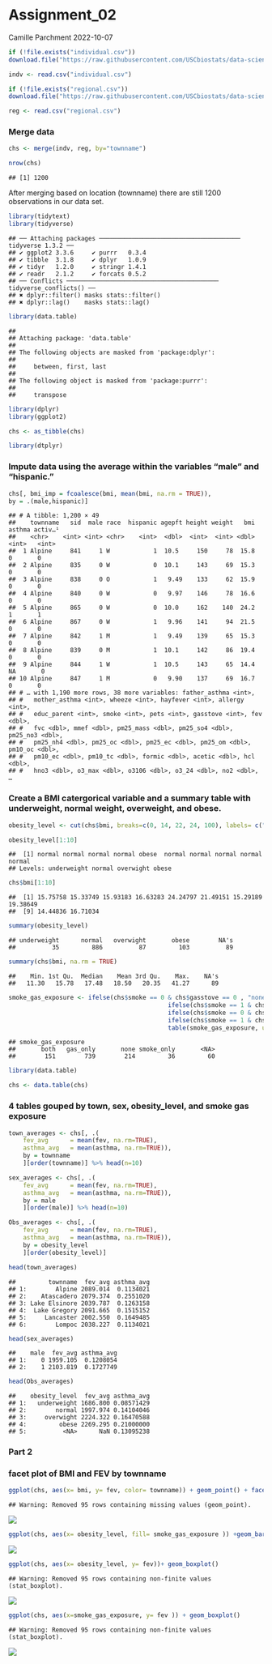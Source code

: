 Assignment_02
================
Camille Parchment
2022-10-07

``` r
if (!file.exists("individual.csv"))
download.file("https://raw.githubusercontent.com/USCbiostats/data-science-data/master/01_chs/chs_individual.csv", "individual.csv", method="libcurl", timeout = 60)
```

``` r
indv <- read.csv("individual.csv")
```

``` r
if (!file.exists("regional.csv"))
download.file("https://raw.githubusercontent.com/USCbiostats/data-science-data/master/01_chs/chs_regional.csv", "regional.csv", method="libcurl", timeout = 60)
```

``` r
reg <- read.csv("regional.csv")
```

### Merge data

``` r
chs <- merge(indv, reg, by="townname")
```

``` r
nrow(chs)
```

    ## [1] 1200

After merging based on location (townname) there are still 1200
observations in our data set.

``` r
library(tidytext)
library(tidyverse)
```

    ## ── Attaching packages ─────────────────────────────────────── tidyverse 1.3.2 ──
    ## ✔ ggplot2 3.3.6     ✔ purrr   0.3.4
    ## ✔ tibble  3.1.8     ✔ dplyr   1.0.9
    ## ✔ tidyr   1.2.0     ✔ stringr 1.4.1
    ## ✔ readr   2.1.2     ✔ forcats 0.5.2
    ## ── Conflicts ────────────────────────────────────────── tidyverse_conflicts() ──
    ## ✖ dplyr::filter() masks stats::filter()
    ## ✖ dplyr::lag()    masks stats::lag()

``` r
library(data.table)
```

    ## 
    ## Attaching package: 'data.table'
    ## 
    ## The following objects are masked from 'package:dplyr':
    ## 
    ##     between, first, last
    ## 
    ## The following object is masked from 'package:purrr':
    ## 
    ##     transpose

``` r
library(dplyr)
library(ggplot2)
```

``` r
chs <- as_tibble(chs)
```

``` r
library(dtplyr)
```

### Impute data using the average within the variables “male” and “hispanic.”

``` r
chs[, bmi_imp = fcoalesce(bmi, mean(bmi, na.rm = TRUE)),
by = .(male,hispanic)]
```

    ## # A tibble: 1,200 × 49
    ##    townname   sid  male race  hispanic agepft height weight   bmi asthma activ…¹
    ##    <chr>    <int> <int> <chr>    <int>  <dbl>  <int>  <int> <dbl>  <int>   <int>
    ##  1 Alpine     841     1 W            1  10.5     150     78  15.8      0       0
    ##  2 Alpine     835     0 W            0  10.1     143     69  15.3      0       0
    ##  3 Alpine     838     0 O            1   9.49    133     62  15.9      0       0
    ##  4 Alpine     840     0 W            0   9.97    146     78  16.6      0       0
    ##  5 Alpine     865     0 W            0  10.0     162    140  24.2      1       1
    ##  6 Alpine     867     0 W            1   9.96    141     94  21.5      0       0
    ##  7 Alpine     842     1 M            1   9.49    139     65  15.3      0       0
    ##  8 Alpine     839     0 M            1  10.1     142     86  19.4      0       0
    ##  9 Alpine     844     1 W            1  10.5     143     65  14.4     NA       0
    ## 10 Alpine     847     1 M            0   9.90    137     69  16.7      0       0
    ## # … with 1,190 more rows, 38 more variables: father_asthma <int>,
    ## #   mother_asthma <int>, wheeze <int>, hayfever <int>, allergy <int>,
    ## #   educ_parent <int>, smoke <int>, pets <int>, gasstove <int>, fev <dbl>,
    ## #   fvc <dbl>, mmef <dbl>, pm25_mass <dbl>, pm25_so4 <dbl>, pm25_no3 <dbl>,
    ## #   pm25_nh4 <dbl>, pm25_oc <dbl>, pm25_ec <dbl>, pm25_om <dbl>, pm10_oc <dbl>,
    ## #   pm10_ec <dbl>, pm10_tc <dbl>, formic <dbl>, acetic <dbl>, hcl <dbl>,
    ## #   hno3 <dbl>, o3_max <dbl>, o3106 <dbl>, o3_24 <dbl>, no2 <dbl>, …

### Create a BMI catergorical variable and a summary table with underweight, normal weight, overweight, and obese.

``` r
obesity_level <- cut(chs$bmi, breaks=c(0, 14, 22, 24, 100), labels= c("underweight","normal", "overwight","obese"), right = FALSE)
```

``` r
obesity_level[1:10]
```

    ##  [1] normal normal normal normal obese  normal normal normal normal normal
    ## Levels: underweight normal overwight obese

``` r
chs$bmi[1:10]
```

    ##  [1] 15.75758 15.33749 15.93183 16.63283 24.24797 21.49151 15.29189 19.38649
    ##  [9] 14.44836 16.71034

``` r
summary(obesity_level) 
```

    ## underweight      normal   overwight       obese        NA's 
    ##          35         886          87         103          89

``` r
summary(chs$bmi, na.rm = TRUE)
```

    ##    Min. 1st Qu.  Median    Mean 3rd Qu.    Max.    NA's 
    ##   11.30   15.78   17.48   18.50   20.35   41.27      89

``` r
smoke_gas_exposure <- ifelse(chs$smoke == 0 & chs$gasstove == 0 , "none",
                                            ifelse(chs$smoke == 1 & chs$gasstove == 0, "smoke_only",
                                            ifelse(chs$smoke == 0 & chs$gasstove == 1, "gas_only",
                                            ifelse(chs$smoke == 1 & chs$gasstove == 1, "both", NA))))
                                            table(smoke_gas_exposure, useNA = "always")
```

    ## smoke_gas_exposure
    ##       both   gas_only       none smoke_only       <NA> 
    ##        151        739        214         36         60

``` r
library(data.table)
```

``` r
chs <- data.table(chs)
```

### 4 tables gouped by town, sex, obesity_level, and smoke gas exposure

``` r
town_averages <- chs[, .(
    fev_avg      = mean(fev, na.rm=TRUE),
    asthma_avg   = mean(asthma, na.rm=TRUE)),
    by = townname
    ][order(townname)] %>% head(n=10)
```

``` r
sex_averages <- chs[, .(
    fev_avg      = mean(fev, na.rm=TRUE),
    asthma_avg   = mean(asthma, na.rm=TRUE)),
    by = male
    ][order(male)] %>% head(n=10)
```

``` r
Obs_averages <- chs[, .(
    fev_avg      = mean(fev, na.rm=TRUE),
    asthma_avg   = mean(asthma, na.rm=TRUE)),
    by = obesity_level
    ][order(obesity_level)] 
```

``` r
head(town_averages)
```

    ##         townname  fev_avg asthma_avg
    ## 1:        Alpine 2089.014  0.1134021
    ## 2:    Atascadero 2079.374  0.2551020
    ## 3: Lake Elsinore 2039.787  0.1263158
    ## 4:  Lake Gregory 2091.665  0.1515152
    ## 5:     Lancaster 2002.550  0.1649485
    ## 6:        Lompoc 2038.227  0.1134021

``` r
head(sex_averages)
```

    ##    male  fev_avg asthma_avg
    ## 1:    0 1959.105  0.1208054
    ## 2:    1 2103.819  0.1727749

``` r
head(Obs_averages)
```

    ##    obesity_level  fev_avg asthma_avg
    ## 1:   underweight 1686.800 0.08571429
    ## 2:        normal 1997.974 0.14104046
    ## 3:     overwight 2224.322 0.16470588
    ## 4:         obese 2269.295 0.21000000
    ## 5:          <NA>      NaN 0.13095238

### Part 2

### facet plot of BMI and FEV by townname

``` r
ggplot(chs, aes(x= bmi, y= fev, color= townname)) + geom_point() + facet_wrap(~ townname, ncol = 4)
```

    ## Warning: Removed 95 rows containing missing values (geom_point).

![](README_files/figure-gfm/unnamed-chunk-25-1.png)<!-- -->

``` r
ggplot(chs, aes(x= obesity_level, fill= smoke_gas_exposure )) +geom_bar()
```

![](README_files/figure-gfm/unnamed-chunk-26-1.png)<!-- -->

``` r
ggplot(chs, aes(x= obesity_level, y= fev))+ geom_boxplot()
```

    ## Warning: Removed 95 rows containing non-finite values (stat_boxplot).

![](README_files/figure-gfm/unnamed-chunk-27-1.png)<!-- -->

``` r
ggplot(chs, aes(x=smoke_gas_exposure, y= fev )) + geom_boxplot()
```

    ## Warning: Removed 95 rows containing non-finite values (stat_boxplot).

![](README_files/figure-gfm/unnamed-chunk-28-1.png)<!-- -->

